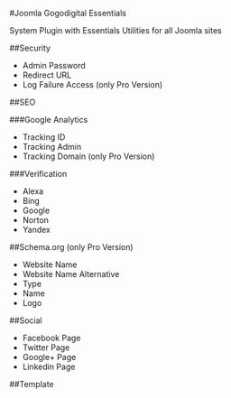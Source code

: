 #Joomla Gogodigital Essentials

System Plugin with Essentials Utilities for all Joomla sites

##Security

 - Admin Password
 - Redirect URL
 - Log Failure Access (only Pro Version)

##SEO

###Google Analytics

 - Tracking ID
 - Tracking Admin
 - Tracking Domain (only Pro Version)
 
###Verification

 - Alexa
 - Bing
 - Google
 - Norton
 - Yandex

##Schema.org (only Pro Version)

 - Website Name
 - Website Name Alternative
 - Type
 - Name
 - Logo

##Social

 - Facebook Page
 - Twitter Page
 - Google+ Page
 - Linkedin Page

##Template


